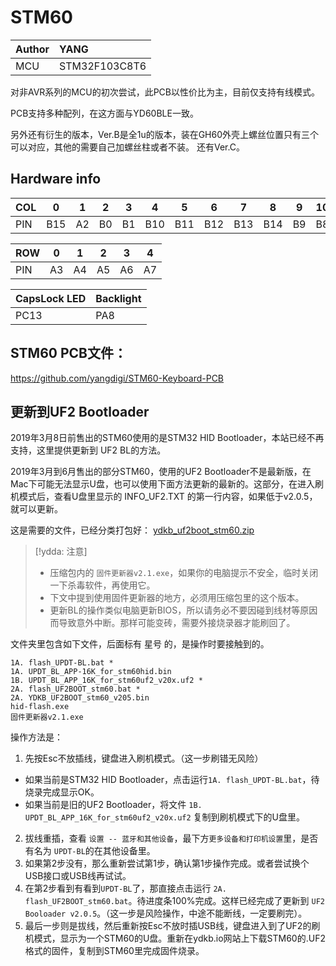 # STM60

|Author |YANG |
|:--- |:--- |
|MCU|STM32F103C8T6|

对非AVR系列的MCU的初次尝试，此PCB以性价比为主，目前仅支持有线模式。

PCB支持多种配列，在这方面与YD60BLE一致。

另外还有衍生的版本，Ver.B是全1u的版本，装在GH60外壳上螺丝位置只有三个可以对应，其他的需要自己加螺丝柱或者不装。 还有Ver.C。


## Hardware info

|COL|0|1|2|3|4|5|6|7|8|9|10|11|12|13|14|
|---|-|-|-|-|-|-|-|-|-|-|-|-|-|-|-|
|PIN|B15|A2|B0|B1|B10|B11|B12|B13|B14|B9|B8|B3|B4|B5|A15|

|ROW|0|1|2|3|4|
|---|-|-|-|-|-|
|PIN|A3|A4|A5|A6|A7|

|CapsLock LED|Backlight|
|---|-|
|PC13|PA8|


## STM60 PCB文件：
https://github.com/yangdigi/STM60-Keyboard-PCB


##  更新到UF2 Bootloader

2019年3月8日前售出的STM60使用的是STM32 HID Bootloader，本站已经不再支持，这里提供更新到 UF2 BL的方法。

2019年3月到6月售出的部分STM60，使用的UF2 Bootloader不是最新版，在Mac下可能无法显示U盘，也可以使用下面方法更新的最新的。这部分，在进入刷机模式后，查看U盘里显示的 INFO_UF2.TXT 的第一行内容，如果低于v2.0.5，就可以更新。

这是需要的文件，已经分类打包好： [ydkb_uf2boot_stm60.zip](keyboards/assets/ydkb_uf2boot_stm60.zip ':ignore')

>  [!ydda: 注意]
> - 压缩包内的 `固件更新器v2.1.exe`，如果你的电脑提示不安全，临时关闭一下杀毒软件，再使用它。
> - 下文中提到使用固件更新器的地方，必须用压缩包里的这个版本。
> - 更新BL的操作类似电脑更新BIOS，所以请务必不要因碰到线材等原因而导致意外中断。那样可能变砖，需要外接烧录器才能刷回了。

文件夹里包含如下文件，后面标有 星号 的，是操作时要接触到的。
```
1A. flash_UPDT-BL.bat *
1A. UPDT_BL_APP-16K_for_stm60hid.bin
1B. UPDT_BL_APP_16K_for_stm60uf2_v20x.uf2 *
2A. flash_UF2BOOT_stm60.bat *
2A. YDKB_UF2BOOT_stm60_v205.bin
hid-flash.exe
固件更新器v2.1.exe
```

操作方法是：
1. 先按Esc不放插线，键盘进入刷机模式。（这一步刷错无风险）
-  如果当前是STM32 HID Bootloader，点击运行`1A. flash_UPDT-BL.bat`，待烧录完成显示OK。
-  如果当前是旧的UF2 Bootloader，将文件 `1B. UPDT_BL_APP_16K_for_stm60uf2_v20x.uf2` 复制到刷机模式下的U盘里。
2. 拔线重插，查看 `设置 -- 蓝牙和其他设备`，最下方`更多设备和打印机设置`里，是否有名为 `UPDT-BL`的在其他设备里。
3. 如果第2步没有，那么重新尝试第1步，确认第1步操作完成。或者尝试换个USB接口或USB线再试试。
4. 在第2步看到有看到`UPDT-BL`了，那直接点击运行 `2A. flash_UF2BOOT_stm60.bat`。待进度条100%完成。这样已经完成了更新到 `UF2 Booloader v2.0.5`。（这一步是风险操作，中途不能断线，一定要刷完）。
5. 最后一步则是拔线，然后重新按Esc不放时插USB线，键盘进入到了UF2的刷机模式，显示为一个STM60的U盘。重新在ydkb.io网站上下载STM60的.UF2格式的固件，复制到STM60里完成固件烧录。
